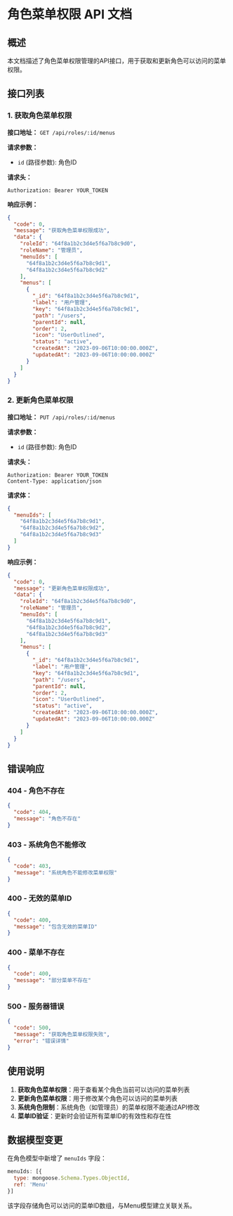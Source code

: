 # 角色菜单权限 API 文档

## 概述

本文档描述了角色菜单权限管理的API接口，用于获取和更新角色可以访问的菜单权限。

## 接口列表

### 1. 获取角色菜单权限

**接口地址：** `GET /api/roles/:id/menus`

**请求参数：**
- `id` (路径参数): 角色ID

**请求头：**
```
Authorization: Bearer YOUR_TOKEN
```

**响应示例：**
```json
{
  "code": 0,
  "message": "获取角色菜单权限成功",
  "data": {
    "roleId": "64f8a1b2c3d4e5f6a7b8c9d0",
    "roleName": "管理员",
    "menuIds": [
      "64f8a1b2c3d4e5f6a7b8c9d1",
      "64f8a1b2c3d4e5f6a7b8c9d2"
    ],
    "menus": [
      {
        "_id": "64f8a1b2c3d4e5f6a7b8c9d1",
        "label": "用户管理",
        "key": "64f8a1b2c3d4e5f6a7b8c9d1",
        "path": "/users",
        "parentId": null,
        "order": 2,
        "icon": "UserOutlined",
        "status": "active",
        "createdAt": "2023-09-06T10:00:00.000Z",
        "updatedAt": "2023-09-06T10:00:00.000Z"
      }
    ]
  }
}
```

### 2. 更新角色菜单权限

**接口地址：** `PUT /api/roles/:id/menus`

**请求参数：**
- `id` (路径参数): 角色ID

**请求头：**
```
Authorization: Bearer YOUR_TOKEN
Content-Type: application/json
```

**请求体：**
```json
{
  "menuIds": [
    "64f8a1b2c3d4e5f6a7b8c9d1",
    "64f8a1b2c3d4e5f6a7b8c9d2",
    "64f8a1b2c3d4e5f6a7b8c9d3"
  ]
}
```

**响应示例：**
```json
{
  "code": 0,
  "message": "更新角色菜单权限成功",
  "data": {
    "roleId": "64f8a1b2c3d4e5f6a7b8c9d0",
    "roleName": "管理员",
    "menuIds": [
      "64f8a1b2c3d4e5f6a7b8c9d1",
      "64f8a1b2c3d4e5f6a7b8c9d2",
      "64f8a1b2c3d4e5f6a7b8c9d3"
    ],
    "menus": [
      {
        "_id": "64f8a1b2c3d4e5f6a7b8c9d1",
        "label": "用户管理",
        "key": "64f8a1b2c3d4e5f6a7b8c9d1",
        "path": "/users",
        "parentId": null,
        "order": 2,
        "icon": "UserOutlined",
        "status": "active",
        "createdAt": "2023-09-06T10:00:00.000Z",
        "updatedAt": "2023-09-06T10:00:00.000Z"
      }
    ]
  }
}
```

## 错误响应

### 404 - 角色不存在
```json
{
  "code": 404,
  "message": "角色不存在"
}
```

### 403 - 系统角色不能修改
```json
{
  "code": 403,
  "message": "系统角色不能修改菜单权限"
}
```

### 400 - 无效的菜单ID
```json
{
  "code": 400,
  "message": "包含无效的菜单ID"
}
```

### 400 - 菜单不存在
```json
{
  "code": 400,
  "message": "部分菜单不存在"
}
```

### 500 - 服务器错误
```json
{
  "code": 500,
  "message": "获取角色菜单权限失败",
  "error": "错误详情"
}
```

## 使用说明

1. **获取角色菜单权限**：用于查看某个角色当前可以访问的菜单列表
2. **更新角色菜单权限**：用于修改某个角色可以访问的菜单列表
3. **系统角色限制**：系统角色（如管理员）的菜单权限不能通过API修改
4. **菜单ID验证**：更新时会验证所有菜单ID的有效性和存在性

## 数据模型变更

在角色模型中新增了 `menuIds` 字段：

```javascript
menuIds: [{
  type: mongoose.Schema.Types.ObjectId,
  ref: 'Menu'
}]
```

该字段存储角色可以访问的菜单ID数组，与Menu模型建立关联关系。 